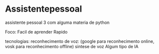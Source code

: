 # Assistentepessoal
 assistente pessoal 3 com alguma materia de python

Foco:
     Facil de aprender
     Rapido

tecnologias:
            reconhecimento de voz: (google para reconhecimento online, vosk para reconhecimento offline) 
            sintese de voz 
            Algum tipo de IA
            